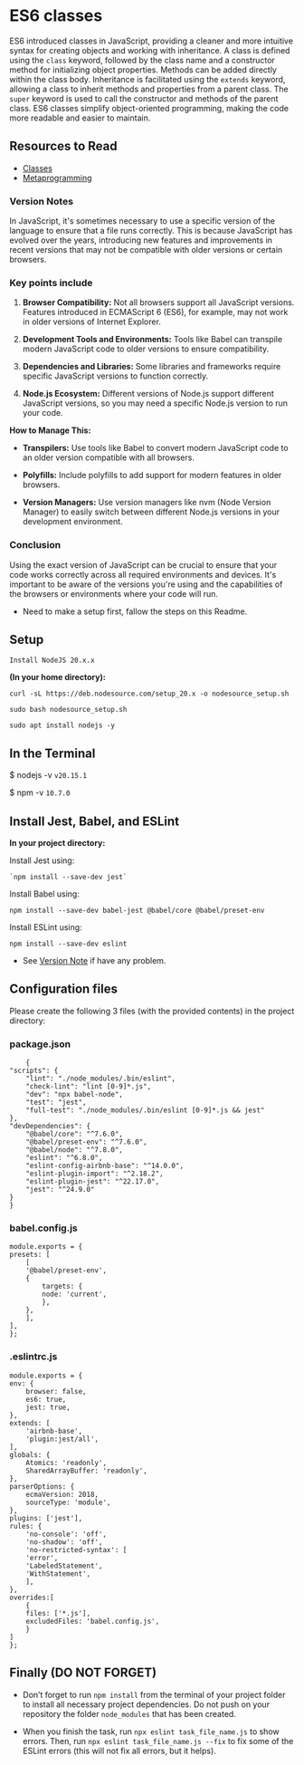 # ES6 classes

ES6 introduced classes in JavaScript, providing a cleaner and more intuitive syntax for creating objects and working with inheritance. A class is defined using the `class` keyword, followed by the class name and a constructor method for initializing object properties. Methods can be added directly within the class body. Inheritance is facilitated using the `extends` keyword, allowing a class to inherit methods and properties from a parent class. The `super` keyword is used to call the constructor and methods of the parent class. ES6 classes simplify object-oriented programming, making the code more readable and easier to maintain.

## Resources to Read

- [Classes](https://developer.mozilla.org/en-US/docs/Web/JavaScript/Reference/Classes)
- [Metaprogramming](https://www.keithcirkel.co.uk/metaprogramming-in-es6-symbols/#symbolspecies)

### Version Notes

In JavaScript, it's sometimes necessary to use a specific version of the language to ensure that a file runs correctly. This is because JavaScript has evolved over the years, introducing new features and improvements in recent versions that may not be compatible with older versions or certain browsers.

### Key points include

1. __Browser Compatibility:__ Not all browsers support all JavaScript versions. Features introduced in ECMAScript 6 (ES6), for example, may not work in older versions of Internet Explorer.

2. __Development Tools and Environments:__ Tools like Babel can transpile modern JavaScript code to older versions to ensure compatibility.

3. __Dependencies and Libraries:__ Some libraries and frameworks require specific JavaScript versions to function correctly.

4. __Node.js Ecosystem:__ Different versions of Node.js support different JavaScript versions, so you may need a specific Node.js version to run your code.
  
__How to Manage This:__

- __Transpilers:__ Use tools like Babel to convert modern JavaScript code to an older version compatible with all browsers.

- __Polyfills:__ Include polyfills to add support for modern features in older browsers.

- __Version Managers:__ Use version managers like nvm (Node Version Manager) to easily switch between different Node.js versions in your development environment.

### Conclusion

Using the exact version of JavaScript can be crucial to ensure that your code works correctly across all required environments and devices. It's important to be aware of the versions you're using and the capabilities of the browsers or environments where your code will run.

- Need to make a setup first, fallow the steps on this Readme.

## Setup

    Install NodeJS 20.x.x

__(In your home directory):__

    curl -sL https://deb.nodesource.com/setup_20.x -o nodesource_setup.sh

    sudo bash nodesource_setup.sh

    sudo apt install nodejs -y

## In the Terminal

$ nodejs -v
 `v20.15.1`

$ npm -v
 `10.7.0`

## Install Jest, Babel, and ESLint

__In your project directory:__

Install Jest using:

    `npm install --save-dev jest`

Install Babel using:

    npm install --save-dev babel-jest @babel/core @babel/preset-env

Install ESLint using:

    npm install --save-dev eslint

- See [Version Note](#version-notes) if have any problem.

## Configuration files

Please create the following 3 files (with the provided contents) in the project directory:

### package.json

        {
    "scripts": {
        "lint": "./node_modules/.bin/eslint",
        "check-lint": "lint [0-9]*.js",
        "dev": "npx babel-node",
        "test": "jest",
        "full-test": "./node_modules/.bin/eslint [0-9]*.js && jest"
    },
    "devDependencies": {
        "@babel/core": "^7.6.0",
        "@babel/preset-env": "^7.6.0",
        "@babel/node": "^7.8.0",
        "eslint": "^6.8.0",
        "eslint-config-airbnb-base": "^14.0.0",
        "eslint-plugin-import": "^2.18.2",
        "eslint-plugin-jest": "^22.17.0",
        "jest": "^24.9.0"
    }
    }

### babel.config.js

    module.exports = {
    presets: [
        [
        '@babel/preset-env',
        {
            targets: {
            node: 'current',
            },
        },
        ],
    ],
    };

### .eslintrc.js

    module.exports = {
    env: {
        browser: false,
        es6: true,
        jest: true,
    },
    extends: [
        'airbnb-base',
        'plugin:jest/all',
    ],
    globals: {
        Atomics: 'readonly',
        SharedArrayBuffer: 'readonly',
    },
    parserOptions: {
        ecmaVersion: 2018,
        sourceType: 'module',
    },
    plugins: ['jest'],
    rules: {
        'no-console': 'off',
        'no-shadow': 'off',
        'no-restricted-syntax': [
        'error',
        'LabeledStatement',
        'WithStatement',
        ],
    },
    overrides:[
        {
        files: ['*.js'],
        excludedFiles: 'babel.config.js',
        }
    ]
    };

## Finally (DO NOT FORGET)

- Don’t forget to run `npm install` from the terminal of your project folder to install all necessary project dependencies. Do not push on your repository the folder `node_modules` that has been created.

- When you finish the task, run `npx eslint task_file_name.js` to show errors. Then, run `npx eslint task_file_name.js --fix` to fix some of the ESLint errors (this will not fix all errors, but it helps).